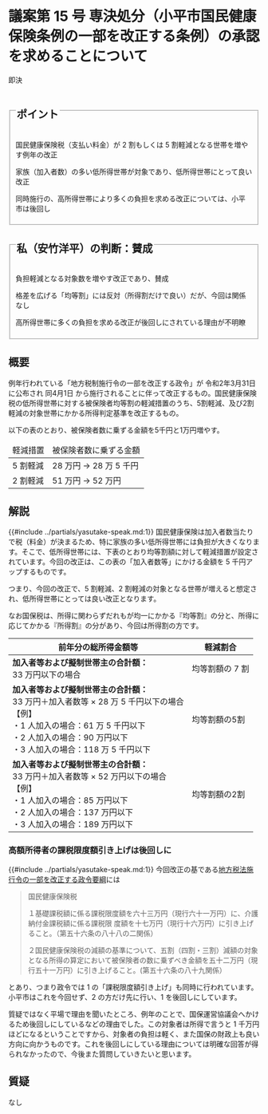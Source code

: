 # 議案第 15 号 専決処分（小平市国民健康保険条例の一部を改正する条例）の承認を求めることについて

<i class="fa fa-gavel" aria-hidden="true"></i> 即決

<fieldset class="point">
  <legend>
    <h2 class="point"> ポイント </h2>
  </legend>
  <p class="point"><i class="fa fa-check" aria-hidden="true"></i> 国民健康保険税（支払い料金）が 2 割もしくは 5 割軽減となる世帯を増やす例年の改正</p>
  <p class="point"><i class="fa fa-check" aria-hidden="true"></i> 家族（加入者数）の多い低所得世帯が対象であり、低所得世帯にとって良い改正</p>
  <p class="point"><i class="fa fa-check" aria-hidden="true"></i> 同時施行の、高所得世帯により多くの負担を求める改正については、小平市は後回し</p>
</fieldset>

<fieldset class="sanpi">
  <legend>
    <h2 class="sanpi"> <i class="fa fa-circle-o" aria-hidden="true"></i> 私（安竹洋平）の判断：賛成 </h2>
  </legend>
  <p class="sanpi"><i class="fa fa-circle-o" aria-hidden="true"></i> 負担軽減となる対象数を増やす改正であり、賛成</p>
  <p class="sanpi"><i class="fa fa-exclamation-triangle" aria-hidden="true"></i> 格差を広げる「均等割」には反対（所得割だけで良い）だが、今回は関係なし</p>
  <p class="sanpi"><i class="fa fa-exclamation-triangle" aria-hidden="true"></i> 高所得世帯に多くの負担を求める改正が後回しにされている理由が不明瞭</p>
</fieldset>

## 概要

例年行われている「地方税制施行令の一部を改正する政令」が 令和2年3月31日 に公布され 同4月1日 から施行されることに伴って改正するもの。国民健康保険税の低所得世帯に対する被保険者均等割の軽減措置のうち、5割軽減、及び2割軽減の対象世帯にかかる所得判定基準を改正するもの。

以下の表のとおり、被保険者数に乗ずる金額を5千円と1万円増やす。

<table>
  <thead>
    <tr>
      <td>軽減措置</td>
      <td>被保険者数に乗ずる金額</td>
    </tr>
  </thead>
  <tr>
    <td>5 割軽減</td>
    <td>28 万円 → 28 万 5 千円</td>
  </tr>
  <tr>
    <td>2 割軽減</td>
    <td>51 万円 → 52 万円</td>
  </tr>
</table>

## 解説

 {{#include ../partials/yasutake-speak.md:1}} 国民健康保険は加入者数当たりで税（料金）が決まるため、特に家族の多い低所得世帯には負担が大きくなります。そこで、低所得世帯には、下表のとおり均等割額に対して軽減措置が設定されています。今回の改正は、この表の「加入者数等」にかける金額を 5 千円アップするものです。

つまり、今回の改正で、5 割軽減、2 割軽減の対象となる世帯が増えると想定され、低所得世帯にとっては良い改正となります。

なお国保税は、所得に関わらずだれもが均一にかかる『均等割』の分と、所得に応じてかかる『所得割』の分があり、今回は所得割の方です。

<table>
	<thead>
		<tr>
			<th>
				前年分の総所得金額等
			</th>
			<th>
				軽減割合
			</th>
		</tr>
	</thead>
	<tbody>
		<tr>
			<td><strong>加入者等および擬制世帯主の合計額：</strong><br>33 万円以下の場合</td>
			<td>
				均等割額の 7 割
			</td>
		</tr>
		<tr>
			<td><strong>加入者等および擬制世帯主の合計額：</strong><br>33 万円＋加入者数等 × <span class="highlight">28 万 5 千円以下の場合</span><br>
				【例】<br>
				・1 人加入の場合：61 万 5 千円以下<br>
				・2 人加入の場合：90 万円以下<br>
				・3 人加入の場合：118 万 5 千円以下
			</td>
			<td>
				均等割額の5割
			</td>
		</tr>
		<tr>
			<td><strong>加入者等および擬制世帯主の合計額：</strong><br>33 万円＋加入者数等 × <span class="highlight">52 万円以下の場合</span><br>
				【例】<br>
				・1 人加入の場合：85 万円以下<br>
				・2 人加入の場合：137 万円以下<br>
				・3 人加入の場合：189 万円以下
			</td>
			<td>
				均等割額の2割
			</td>
		</tr>
	</tbody>
</table>

### 高額所得者の課税限度額引き上げは後回しに

 {{#include ../partials/yasutake-speak.md:1}} 今回改正の基である[地方税法施行令の一部を改正する政令要綱](https://web.archive.org/web/20200526012442/https://www.soumu.go.jp/main_content/000679526.pdf)には

> 国民健康保険税
>
> １基礎課税額に係る課税限度額を六十三万円（現行六十一万円）に、介護納付金課税額に係る課税限
> 度額を十七万円（現行十六万円）に引き上げること。（第五十六条の八十八の二関係）
>
> ２国民健康保険税の減額の基準について、五割（四割・三割）減額の対象となる所得の算定において被保険者の数に乗ずべき金額を五十二万円（現行五十一万円）に引き上げること。(第五十六条の八十九関係）

とあり、つまり政令では 1 の「課税限度額引き上げ」も同時に行われています。小平市はこれを今回せず、2 の方だけ先に行い、1 を後回しにしています。

質疑ではなく平場で理由を聞いたところ、例年のことで、国保運営協議会へかけるため後回しにしているなどの理由でした。この対象者は所得で言うと 1 千万円ほどになるということですから、対象者の負担は軽く、また国保の財政上も良い方向に向かうものです。これを後回しにしている理由については明確な回答が得られなかったので、今後また質問していきたいと思います。

## 質疑

なし

